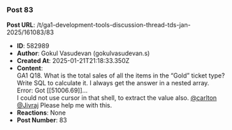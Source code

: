 ### Post 83
**Post URL**: /t/ga1-development-tools-discussion-thread-tds-jan-2025/161083/83
- **ID**: 582989
- **Author**: Gokul Vasudevan (gokulvasudevan.s)
- **Created At**: 2025-01-21T21:18:33.350Z
- **Content**:  
  GA1 Q18. What is the total sales of all the items in the “Gold” ticket type? Write SQL to calculate it.
I always get the answer in a nested array. Error: Got [[51006.69]]…<br>
I could not use cursor in that shell, to extract the value also.
<a class="mention" href="/u/carlton">@carlton</a> <a class="mention" href="/u/jivraj">@Jivraj</a> Please help me with this.
- **Reactions**: None
- **Post Number**: 83

